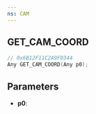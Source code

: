 ```yaml
---
ns: CAM
---
```

## GET_CAM_COORD

```c
// 0x6B12F11C2A9F0344
Any GET_CAM_COORD(Any p0);
```

## Parameters
* **p0**:
